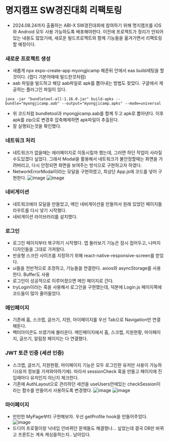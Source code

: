 # 명지캠프 SW경진대회 리팩토링
- 2024.08.24까지 출품하는 ABI-X SW경진대회에 참여하기 위해 명지캠프를 iOS와 Android 모두 사용 가능하도록 배포해야한다. 이전에 프로젝트가 정리가 안되어있는 내용도 많았기에, 새로운 빌드프로젝트와 함께 기능들을 옮겨가면서 리팩토링할 예정이다.

### 새로운 프로젝트 생성
- 새롭게 npx expo-create-app myongjicamp 해준뒤 안에서 eas build세팅을 할 것이다. (캡디 기분어때때 빌드한것처럼)
- aab 파일을 빌드하고 해당 aab파일로 apk를 뽑아내는 방법도 찾았다. 구글에서 제공하는 플러그인 파일이 있다.
```
java -jar "bundletool-all-1.16.0.jar" build-apks --bundle="myongjicamp.aab" --output="myongjicamp.apks" --mode=universal
```
- 위 코드처럼 bundletool과 myongjicamp.aab를 함께 두고 apk로 뽑아낸다. 이후 apk를 zip으로 변경후 압축해제하면 apk파일이 추출된다.
- 잘 실행되는것을 확인했다.

### 네트워크 처리
- 네트워크가 없을때는 에러페이지로 이동시킬까 했는데, 그러면 하던 작업이 사라질수도있겠다 싶었다. 그래서 Modal을 활용해서 네트워크가 불안정할때는 화면을 가려버리고, 다시 안정되면 화면을 보여주는 방식으로 구현하고자 하였다.
- NetworkErrorModal이라는 모달을 구현하였고, 최상단 App.js에 코드를 넣어 구현한다.
![image](https://github.com/ChaeDoll/TIL/assets/108540812/43b47147-cac9-4f9f-8903-78dd5205e89d)
![image](https://github.com/ChaeDoll/TIL/assets/108540812/e4b396de-1138-495c-a4d4-f117bffcd203)

### 네비게이션
- 네트워크에러 모달을 만들었고, 메인 네비게이션을 만들어서 원래 있었던 페이지들 라우트를 다시 넣기 시작했다.
- 네비게이션 라이브러리를 설치했다. 

### 로그인
- 로그인 페이지부터 복구하기 시작했다. 앱 둘러보기 기능은 잠시 접어두고, 나머지 디자인들을 그대로 가져왔다.
- 반응형 스크린 사이즈를 지정하기 위해 react-native-responsive-screen를 받았다.
- ui들을 전반적으로 조정하고, 기능들을 연결한다. axios와 asyncStorage를 사용한다. Buffer도 사용
- 로그인이 성공적으로 이루어졌으면 메인 페이지로 간다.
- tryLogin이라는 훅을 사용해서 로그인을 구현했는데, 덕분에 Login.js 페이지쪽에 코드들이 많이 줄어들었다.

### 메인페이지
- 기존에 홈, 스크랩, 글쓰기, 지원, 마이페이지를 우선 Tab으로 Navigation만 연결해둔다.
- 벡터아이콘도 쓰였기에 불러온다. 메인페이지에서 홈, 스크랩, 지원현황, 마이페이지, 글쓰기, 알림창 페이지는 다 연결했다.

### JWT 토큰 인증 (세션 인증)
- 스크랩, 글쓰기, 지원현황, 마이페이지 기능은 모두 로그인한 유저만 사용이 가능하다(유저 정보를 가져와야하기에). 따라서 sessionCheck 훅을 만들고 페이지에 진입때마다 유저인지 아닌지 체크한다.
- 기존에 AuthLayout으로 관리하던 세션을 useUsers안에있는 checkSession이라는 함수를 만들어서 사용하도록 변경했다.
![image](https://github.com/ChaeDoll/TIL/assets/108540812/ca8c7557-1e77-46e3-919d-c6dfda51928b)
![image](https://github.com/ChaeDoll/TIL/assets/108540812/b5ed304d-9ee3-4051-b740-b6ca3843f558)

### 마이페이지
- 만만한 MyPage부터 구현해보자. 우선 getProfile hook을 만들어주었다.
![image](https://github.com/ChaeDoll/TIL/assets/108540812/5b77126f-0fa1-43a3-b935-d99c43bd7d4b)
- 드디어 프로필이랑 닉네임 안바뀌던 문제들도 해결했나... 싶었는데 결국 DB만 바뀌고 프론트는 계속 캐싱을하는지.. 남아있다.
